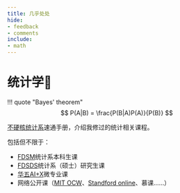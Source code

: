 ```yaml
---
title: 几乎处处
hide:
- feedback
- comments
include:
- math
---
```


# 统计学🎲

!!! quote "Bayes' theorem"
	$$
    P(A|B) = \frac{P(B|A)P(A)}{P(B)}
    $$


<u>不硬核统计系</u>速通手册，介绍我修过的统计相关课程。

包括但不限于：

- [FDSM](https://www.fdsm.fudan.edu.cn/)统计系本科生课
- [FDSDS](https://sds.fudan.edu.cn/)统计系（硕士）研究生课
- [华五AI+X](https://huawuwei.fanya.chaoxing.com/portal/1)微专业课
- 网络公开课（[MIT OCW](https://ocw.mit.edu/)、[Standford online](https://online.stanford.edu/free-courses)、慕课……）